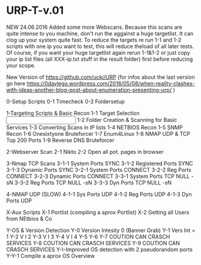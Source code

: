 # URP-T-v.01


NEW 24.06.2016 Added some more Webscans. Because this scans are quite intense to you machine, don't run the aggainst a huge targetlist. It can clog up your system quite fast. 
To reduce the targets re run 1-1 and 1-2 scripts with one ip you want to test, this will reduce theload of all later tests. Of course, if you want your huge targetlist again rerun 1-1&1-2 or just copy your ip list files (all XXX-ip.txt stuff in the result folder) first before reducing your scope.


New Version of https://github.com/ucki/URP
(for infos about the last version go here https://0daylego.wordpress.com/2016/05/08/when-reality-clashes-with-ideas-another-blog-post-about-enumeration-presenting-urp/ )

0-Setup Scripts
0-1 Timecheck
0-2 Foldersetup

1-Targeting Scripts & Basic Recon
1-1 Target Selection <INPUT NEEDED>
1-2 Folder Creation & Scanning for Basic Services
1-3 Converting Scans in IP lists
1-4 NETBIOS Recon
1-5 SNMP Recon
1-6 Onesixtyone Bruteforcer
1-7 Enum4Linux
1-8 NMAP UDP & TCP Top 200 Ports
1-9 Reverse DNS Bruteforcer

2-Webserver Scan
2-1 Nikto
2-2 Open all pot. pages in browser

3-Nmap TCP Scans
3-1-1 System Ports SYNC
3-1-2 Registered Ports SYNC
3-1-3 Dynamic Ports SYNC
3-2-1 System Ports CONNECT 
3-2-2 Reg Ports CONNECT
3-2-3 Dynamic Ports CONNECT
3-3-1 System Ports TCP NULL -sN
3-3-2 Reg Ports TCP NULL -sN
3-3-3 Dyn Ports TCP NULL -sN


4-NMAP UDP (SLOW) 
4-1-1 Sys Ports UDP
4-1-2 Reg Ports UDP
4-1-3 Dyn Ports UDP

X-Aux Scripts
X-1 Portlist (compiling a aprox Portlist)
X-2 Getting all Users from NEtbios & Co

Y-OS & Version Detection
Y-0 Version Intesity 0 (Banner Grab)
Y-1 Vers Int = 1
Y-2 V I 2
Y-3 V I 3
Y-4 V I 4
Y-5
Y-6
Y-7 COUTION CAN CRASCH SERVICES 
Y-8 COUTION CAN CRASCH SERVICES 
Y-9 COUTION CAN CRASCH SERVICES
Y-I-Improved OS detection with 2 pseudorandom ports 
Y-Y-1 Compile a aprox OS Overview
